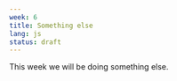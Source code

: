 ```yaml
---
week: 6
title: Something else
lang: js
status: draft
---
```


This week we will be doing something else.

